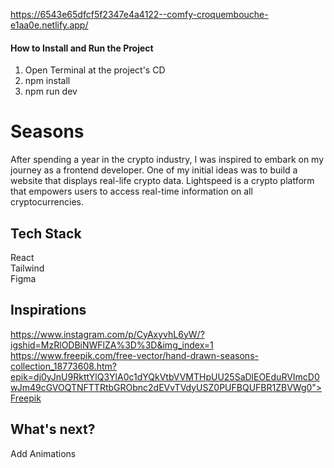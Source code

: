 https://6543e65dfcf5f2347e4a4122--comfy-croquembouche-e1aa0e.netlify.app/
#### How to Install and Run the Project ####
1. Open Terminal at the project's CD<br />
2. npm install<br />
3. npm run dev<br />

# Seasons
After spending a year in the crypto industry, I was inspired to embark on my journey as a frontend developer. One of my initial ideas was to build a website that displays real-life crypto data. Lightspeed is a crypto platform that empowers users to access real-time information on all cryptocurrencies.

## Tech Stack ##
React<br />
Tailwind<br />
Figma<br />

## Inspirations ##
https://www.instagram.com/p/CyAxyvhL6yW/?igshid=MzRlODBiNWFlZA%3D%3D&img_index=1 <br />
https://www.freepik.com/free-vector/hand-drawn-seasons-collection_18773608.htm?epik=dj0yJnU9RkttYlQ3YlA0c1dYQkVtbVVMTHpUU25SaDlEOEduRVImcD0wJm49cGVOQTNFTTRtbGRObnc2dEVvTVdyUSZ0PUFBQUFBR1ZBVWg0">Freepik

## What's next? ##
Add Animations



